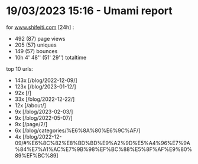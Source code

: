 # 19/03/2023 15:16 - Umami report
for www.shifeiti.com [24h] :

 - 492 (87) page views
 - 205 (57) uniques
 - 149 (57) bounces
 - 10h 4' 48'' (51' 29'') totaltime


top 10 urls:
 - 143x [/blog/2022-12-09/]
 - 123x [/blog/2023-01-12/]
 - 92x [/]
 - 33x [/blog/2022-12-22/]
 - 12x [/about/]
 - 9x [/blog/2023-02-03/]
 - 9x [/blog/2022-05-07/]
 - 9x [/page/2/]
 - 6x [/blog/categories/%E6%8A%80%E6%9C%AF/]
 - 4x [/blog/2022-12-09/#%E6%8C%82%E8%BD%BD%E9%A2%9D%E5%A4%96%E7%9A%84%E7%A1%AC%E7%9B%98%EF%BC%88%E5%8F%AF%E9%80%89%EF%BC%89]


